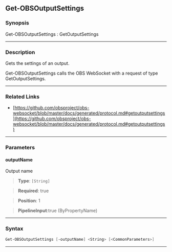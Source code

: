 Get-OBSOutputSettings
---------------------
### Synopsis
Get-OBSOutputSettings : GetOutputSettings

---
### Description

Gets the settings of an output.


Get-OBSOutputSettings calls the OBS WebSocket with a request of type GetOutputSettings.

---
### Related Links
* [https://github.com/obsproject/obs-websocket/blob/master/docs/generated/protocol.md#getoutputsettings](https://github.com/obsproject/obs-websocket/blob/master/docs/generated/protocol.md#getoutputsettings)



---
### Parameters
#### **outputName**

Output name



> **Type**: ```[String]```

> **Required**: true

> **Position**: 1

> **PipelineInput**:true (ByPropertyName)



---
### Syntax
```PowerShell
Get-OBSOutputSettings [-outputName] <String> [<CommonParameters>]
```
---
